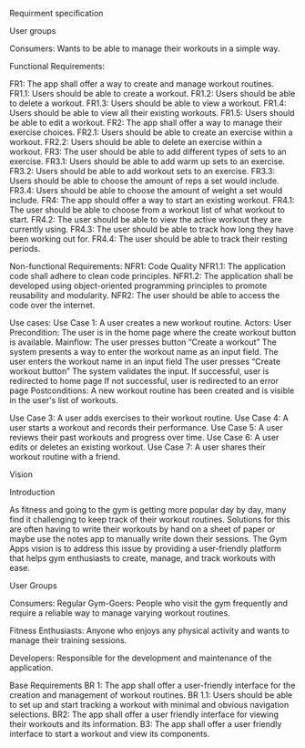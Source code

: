Requirment specification

User groups

Consumers: 
Wants to be able to manage their workouts in a simple way.

Functional Requirements: 

FR1: The app shall offer a way to create and manage workout routines.
	FR1.1: Users should be able to create a workout.
	FR1.2: Users should be able to delete a workout.
	FR1.3: Users should be able to view a workout.
	FR1.4: Users should be able to view all their existing workouts.
	FR1.5: Users should be able to edit a workout.
FR2: The app shall offer a way to manage their exercise choices.
	FR2.1: Users should be able to create an exercise within a workout.
	FR2.2: Users should be able to delete an exercise within a workout.
FR3: The user should be able to add different types of sets to an exercise.
	FR3.1: Users should be able to add warm up sets to an exercise.
	FR3.2: Users should be able to add workout sets to an exercise.
	FR3.3: Users should be able to choose the amount of reps a set would include.
	FR3.4: Users should be able to choose the amount of weight a set would include.
FR4: The app should offer a way to start an existing workout. 
	FR4.1: The user should be able to choose from a workout list of what workout to start.
	FR4.2: The user should be able to view the active workout they are currently using.
FR4.3: The user should be able to track how long they have been working out for.
FR4.4: The user should be able to track their resting periods. 

Non-functional Requirements:
NFR1: Code Quality
NFR1.1: The application code shall adhere to clean code principles.
NFR1.2: The application shall be developed using object-oriented programming principles to promote reusability and modularity.
NFR2: The user should be able to access the code over the internet.

Use cases:
Use Case 1: A user creates a new workout routine.
Actors: User
Precondition: The user is in the home page where the create workout button is available.
Mainflow:
The user presses button “Create a workout”
The system presents a way to enter the workout name as an input field.
The user enters the workout name in an input field
The user presses “Create workout button”
The system validates the input.
If successful, user is redirected to home page
If not successful, user is redirected to an error page
Postconditions:
A new workout routine has been created and is visible in the user's list of workouts.


Use Case 3: A user adds exercises to their workout routine.
Use Case 4: A user starts a workout and records their performance.
Use Case 5: A user reviews their past workouts and progress over time.
Use Case 6: A user edits or deletes an existing workout.
Use Case 7: A user shares their workout routine with a friend.


Vision

Introduction

As fitness and going to the gym is getting more popular day by day, many find it challenging to keep track of their workout routines. Solutions for this are often having to write their workouts by hand on a sheet of paper or maybe use the notes app to manually write down their sessions. The Gym Apps vision is to address this issue by providing a user-friendly platform that helps gym enthusiasts to create, manage, and track workouts with ease. 

User Groups

Consumers:
Regular Gym-Goers: People who visit the gym frequently and require a reliable way to manage varying workout routines.

Fitness Enthusiasts: Anyone who enjoys any physical activity and wants to manage their training sessions.

Developers:
Responsible for the development and maintenance of the application.

Base Requirements
BR 1: The app shall offer a user-friendly interface for the creation and management of workout routines.
BR 1.1: Users should be able to set up and start tracking a workout with minimal and obvious navigation selections.
BR2: The app shall offer a user friendly interface for viewing their workouts and its information.
B3: The app shall offer a user friendly interface to start a workout and view its components.

